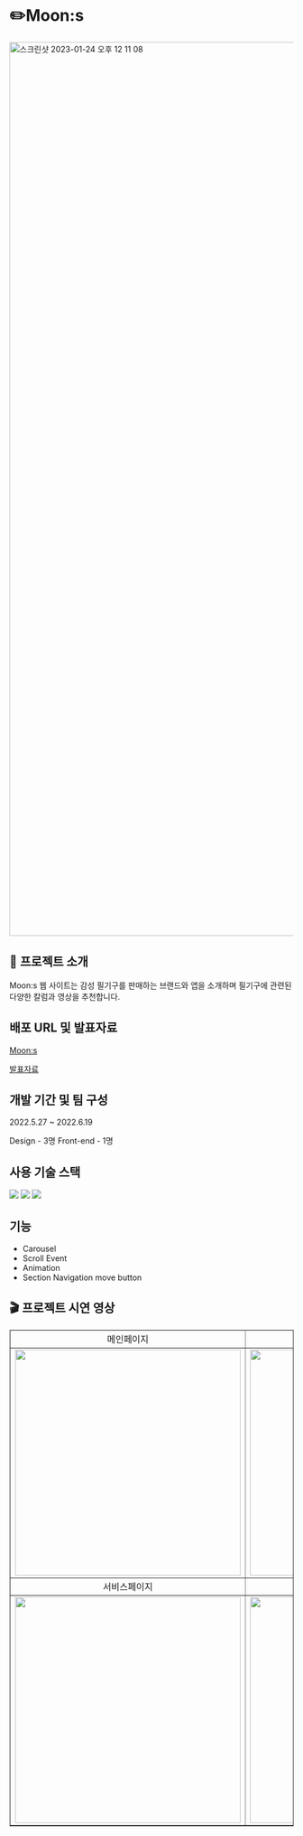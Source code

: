 # ✏️Moon:s

<img width="1582" alt="스크린샷 2023-01-24 오후 12 11 08" src="https://user-images.githubusercontent.com/83896466/214204878-092ac0d5-4523-48d8-8ebe-b0bfbe0afb5f.png">

## 🌈 프로젝트 소개
Moon:s 웹 사이트는 감성 필기구를 판매하는 브랜드와 앱을 소개하며 필기구에 관련된 다양한 칼럼과 영상을 추천합니다.

## 배포 URL 및 발표자료
[Moon:s](https://spdhsrnvl123.github.io/Moons/)

[발표자료](https://online.fliphtml5.com/syfst/tnwo/)

## 개발 기간 및 팀 구성
2022.5.27 ~ 2022.6.19

Design - 3명
Front-end - 1명

## 사용 기술 스택
<img src="https://img.shields.io/badge/html-E34F26?style=for-the-badge&logo=html5&logoColor=white" /> <img src="https://img.shields.io/badge/css-1572B6?style=for-the-badge&logo=css3&logoColor=white" /> <img src="https://img.shields.io/badge/javascript-F7DF1E?style=for-the-badge&logo=javascript&logoColor=black" />

## 기능
- Carousel
- Scroll Event
- Animation
- Section Navigation move button

## 🎬 프로젝트 시연 영상
<table border="1">
    <thead>
        <tr style="text-align:center">
            <td>메인페이지</td>
            <td>어바웃페이지</td>
        </tr>
    </thead>
    <tbody>
        <tr>
            <td><img width="400px" src="./presentationGif/%EB%A9%94%EC%9D%B8%ED%8E%98%EC%9D%B4%EC%A7%80.gif" /></td>
            <td><img width="400px" src="./presentationGif/어바웃페이지.gif" /></td>
        </tr>
    </tbody>
        <thead >
        <tr style="text-align:center">
            <td>서비스페이지</td>
            <td>미디어페이지</td>
        </tr>
    </thead>
    <tbody>
        <tr> 
            <td><img width="400px" src="./presentationGif/서비스페이지.gif" /></td>
            <td><img width="400px" src="./presentationGif/미디어페이지.gif" /></td>
        </tr>
    </tbody>
</table>



